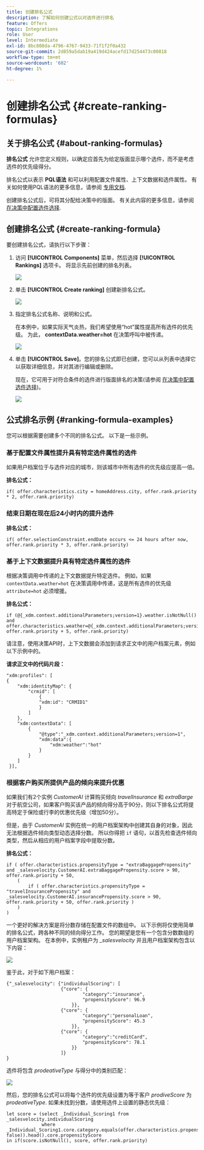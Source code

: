 ```yaml
---
title: 创建排名公式
description: 了解如何创建公式以对选件进行排名
feature: Offers
topic: Integrations
role: User
level: Intermediate
exl-id: 8bc808da-4796-4767-9433-71f1f2f0a432
source-git-commit: 2d859a5dab19a419d424acefd17d254473c00818
workflow-type: tm+mt
source-wordcount: '602'
ht-degree: 1%

---
```


# 创建排名公式 {#create-ranking-formulas}

## 关于排名公式 {#about-ranking-formulas}

**排名公式** 允许您定义规则，以确定应首先为给定版面显示哪个选件，而不是考虑选件的优先级得分。

排名公式以表示 **PQL语法** 和可以利用配置文件属性、上下文数据和选件属性。 有关如何使用PQL语法的更多信息，请参阅 [专用文档](https://experienceleague.adobe.com/docs/experience-platform/segmentation/pql/overview.html).

创建排名公式后，可将其分配给决策中的版面。 有关此内容的更多信息，请参阅 [在决策中配置选件选择](../offer-activities/configure-offer-selection.md).

## 创建排名公式 {#create-ranking-formula}

要创建排名公式，请执行以下步骤：

1. 访问 **[!UICONTROL Components]** 菜单，然后选择 **[!UICONTROL Rankings]** 选项卡。 将显示先前创建的排名列表。

   ![](../../assets/rankings-list.png)

1. 单击 **[!UICONTROL Create ranking]** 创建新排名公式。

   ![](../../assets/ranking-create-formula.png)

1. 指定排名公式名称、说明和公式。

   在本例中，如果实际天气炎热，我们希望使用“hot”属性提高所有选件的优先级。 为此， **contextData.weather=hot** 在决策呼叫中被传递。

   ![](../../assets/ranking-syntax.png)

1. 单击 **[!UICONTROL Save]**。您的排名公式即已创建，您可以从列表中选择它以获取详细信息，并对其进行编辑或删除。

   现在，它可用于对符合条件的选件进行版面排名的决策(请参阅 [在决策中配置选件选择](../offer-activities/configure-offer-selection.md))。

   ![](../../assets/ranking-formula-created.png)

## 公式排名示例 {#ranking-formula-examples}

您可以根据需要创建多个不同的排名公式。 以下是一些示例。

<!--
Boost by offer ID

Boost the priority of an offer with the offer ID *xcore:personalized-offer:13d213cd4cb328ec* by 5.

**Ranking formula:**

```
if( offer._id = "xcore:personalized-offer:13d213cd4cb328ec", offer.rank.priority + 5, offer.rank.priority)
```

Change the offer priority based on a certain profile attribute

Set the offer priority to 30 for offer *xcore:personalized-offer:13d213cd4cb328ec* if the user lives in the city of Bondi.

**Ranking formula:**

```
if( offer._id = "xcore:personalized-offer:13d213cd4cb328ec" and homeAddress.city.equals("Bondi", false), 30, offer.rank.priority)
```

Boost multiple offers by offer ID based on the presence of a profile's segment membership

Boost the priority of offers based on whether the user is a member of a priority segment, which is configured as an attribute in the offer.

**Ranking formula:**

```
if( segmentMembership.get("ups").get(offer.characteristics.prioritySegmentId).status in (["realized","existing"]), offer.rank.priority + 10, offer.rank.priority)
```
-->

### 基于配置文件属性提升具有特定选件属性的选件

如果用户档案位于与选件对应的城市，则该城市中所有选件的优先级应提高一倍。

**排名公式：**

```
if( offer.characteristics.city = homeAddress.city, offer.rank.priority * 2, offer.rank.priority)
```

### 结束日期在现在后24小时内的提升选件

**排名公式：**

```
if( offer.selectionConstraint.endDate occurs <= 24 hours after now, offer.rank.priority * 3, offer.rank.priority)
```

### 基于上下文数据提升具有特定选件属性的选件

根据决策调用中传递的上下文数据提升特定选件。 例如，如果 `contextData.weather=hot` 在决策调用中传递，这是所有选件的优先级 `attribute=hot` 必须增援。

**排名公式：**

```
if (@{_xdm.context.additionalParameters;version=1}.weather.isNotNull()
and offer.characteristics.weather=@{_xdm.context.additionalParameters;version=1}.weather, offer.rank.priority + 5, offer.rank.priority)
```

请注意，使用决策API时，上下文数据会添加到请求正文中的用户档案元素，例如以下示例中的。

**请求正文中的代码片段：**

```
"xdm:profiles": [
{
    "xdm:identityMap": {
        "crmid": [
            {
            "xdm:id": "CRMID1"
            }
        ]
    },
    "xdm:contextData": [
        {
            "@type":"_xdm.context.additionalParameters;version=1",
            "xdm:data":{
                "xdm:weather":"hot"
            }
        }
    ]
 }],
```

### 根据客户购买所提供产品的倾向来提升优惠

如果我们有2个实例 *CustomerAI* 计算购买倾向 *travelInsurance* 和 *extraBarge* 对于航空公司，如果客户购买该产品的倾向得分高于90分，则以下排名公式将提高特定于保险或行李的优惠优先级（增加50分）。

但是，由于 *CustomerAI* 实例在统一的用户档案架构中创建其自身的对象，因此无法根据选件倾向类型动态选择分数。 所以你得把 `if` 语句，以首先检查选件倾向类型，然后从相应的用户档案字段中提取分数。

**排名公式：**

```
if ( offer.characteristics.propensityType = "extraBaggagePropensity" and _salesvelocity.CustomerAI.extraBaggagePropensity.score > 90, offer.rank.priority + 50,
    (
        if ( offer.characteristics.propensityType = "travelInsurancePropensity" and _salesvelocity.CustomerAI.insurancePropensity.score > 90, offer.rank.priority + 50, offer.rank.priority )
    )
)
```

一个更好的解决方案是将分数存储在配置文件的数组中。 以下示例将仅使用简单的排名公式，跨各种不同的倾向得分工作。 您的期望是您有一个包含分数数组的用户档案架构。 在本例中，实例租户为 *_salesvelocity* 并且用户档案架构包含以下内容：

![](../../assets/ranking-example-schema.png)

鉴于此，对于如下用户档案：

```
{"_salesvelocity": {"individualScoring": [
                    {"core": {
                            "category":"insurance",
                            "propensityScore": 96.9
                        }},
                    {"core": {
                            "category":"personalLoan",
                            "propensityScore": 45.3
                        }},
                    {"core": {
                            "category":"creditCard",
                            "propensityScore": 78.1
                        }}
                    ]}
}
```

选件将包含 *prodeativeType* 与得分中的类别匹配：

![](../../assets/ranking-example-propensityType.png)

然后，您的排名公式可以将每个选件的优先级设置为等于客户 *prodiveScore* 为 *prodeativeType*. 如果未找到分数，请使用选件上设置的静态优先级：

```
let score = (select _Individual_Scoring1 from _salesvelocity.individualScoring
             where _Individual_Scoring1.core.category.equals(offer.characteristics.propensityType, false)).head().core.propensityScore
in if(score.isNotNull(), score, offer.rank.priority)
```
